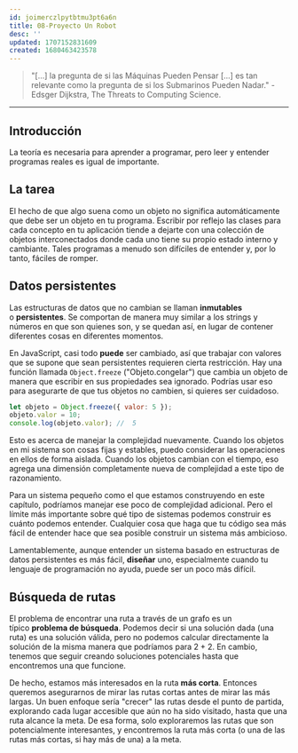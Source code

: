 ```yaml
---
id: joimerczlpytbtmu3pt6a6n
title: 08-Proyecto Un Robot
desc: ''
updated: 1707152831609
created: 1680463423578
---
```


> "[...] la pregunta de si las Máquinas Pueden Pensar [...] es tan relevante como la pregunta de si los Submarinos Pueden Nadar." - Edsger Dijkstra, The Threats to Computing Science.

---

## Introducción

La teoría es necesaria para aprender a programar, pero leer y entender programas reales es igual de importante.

## La tarea

El hecho de que algo suena como un objeto no significa automáticamente que debe ser un objeto en tu programa. Escribir por reflejo las clases para cada concepto en tu aplicación tiende a dejarte con una colección de objetos interconectados donde cada uno tiene su propio estado interno y cambiante. Tales programas a menudo son difíciles de entender y, por lo tanto, fáciles de romper.

## Datos persistentes

Las estructuras de datos que no cambian se llaman **inmutables** o **persistentes**. Se comportan de manera muy similar a los strings y números en que son quienes son, y se quedan así, en lugar de contener diferentes cosas en diferentes momentos.

En JavaScript, casi todo **puede** ser cambiado, así que trabajar con valores que se supone que sean persistentes requieren cierta restricción. Hay una función llamada `Object.freeze` ("Objeto.congelar") que cambia un objeto de manera que escribir en sus propiedades sea ignorado. Podrías usar eso para asegurarte de que tus objetos no cambien, si quieres ser cuidadoso.

```javascript
let objeto = Object.freeze({ valor: 5 });
objeto.valor = 10;
console.log(objeto.valor); //  5
```

Esto es acerca de manejar la complejidad nuevamente. Cuando los objetos en mi sistema son cosas fijas y estables, puedo considerar las operaciones en ellos de forma aislada. Cuando los objetos cambian con el tiempo, eso agrega una dimensión completamente nueva de complejidad a este tipo de razonamiento.

Para un sistema pequeño como el que estamos construyendo en este capítulo, podríamos manejar ese poco de complejidad adicional. Pero el límite más importante sobre qué tipo de sistemas podemos construir es cuánto podemos entender. Cualquier cosa que haga que tu código sea más fácil de entender hace que sea posible construir un sistema más ambicioso.

Lamentablemente, aunque entender un sistema basado en estructuras de datos persistentes es más fácil, **diseñar** uno, especialmente cuando tu lenguaje de programación no ayuda, puede ser un poco más difícil.

## Búsqueda de rutas

El problema de encontrar una ruta a través de un grafo es un típico **problema de búsqueda**. Podemos decir si una solución dada (una ruta) es una solución válida, pero no podemos calcular directamente la solución de la misma manera que podríamos para $2 + 2$. En cambio, tenemos que seguir creando soluciones potenciales hasta que encontremos una que funcione.

De hecho, estamos más interesados en la ruta **más corta**. Entonces queremos asegurarnos de mirar las rutas cortas antes de mirar las más largas. Un buen enfoque sería "crecer" las rutas desde el punto de partida, explorando cada lugar accesible que aún no ha sido visitado, hasta que una ruta alcance la meta. De esa forma, solo exploraremos las rutas que son potencialmente interesantes, y encontremos la ruta más corta (o una de las rutas más cortas, si hay más de una) a la meta.
